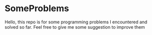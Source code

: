 SomeProblems
============
Hello, this repo is for some programming problems I encountered and solved so far. Feel free to give me some suggestion 
to improve them

